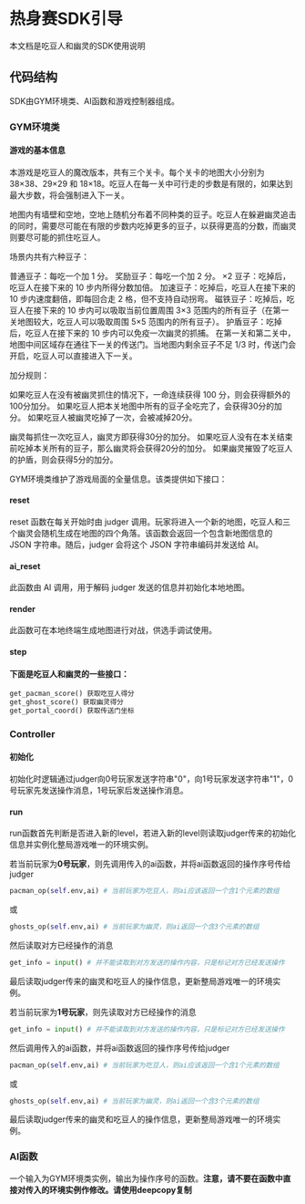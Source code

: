 # 热身赛SDK引导
本文档是吃豆人和幽灵的SDK使用说明

## 代码结构

SDK由GYM环境类、AI函数和游戏控制器组成。

### GYM环境类
#### 游戏的基本信息
本游戏是吃豆人的魔改版本，共有三个关卡。每个关卡的地图大小分别为 38×38、29×29 和 18×18。吃豆人在每一关中可行走的步数是有限的，如果达到最大步数，将会强制进入下一关。

地图内有墙壁和空地，空地上随机分布着不同种类的豆子。吃豆人在躲避幽灵追击的同时，需要尽可能在有限的步数内吃掉更多的豆子，以获得更高的分数，而幽灵则要尽可能的抓住吃豆人。

场景内共有六种豆子：

普通豆子：每吃一个加 1 分。
奖励豆子：每吃一个加 2 分。
×2 豆子：吃掉后，吃豆人在接下来的 10 步内所得分数加倍。
加速豆子：吃掉后，吃豆人在接下来的 10 步内速度翻倍，即每回合走 2 格，但不支持自动拐弯。
磁铁豆子：吃掉后，吃豆人在接下来的 10 步内可以吸取当前位置周围 3×3 范围内的所有豆子（在第一关地图较大，吃豆人可以吸取周围 5×5 范围内的所有豆子）。
护盾豆子：吃掉后，吃豆人在接下来的 10 步内可以免疫一次幽灵的抓捕。
在第一关和第二关中，地图中间区域存在通往下一关的传送门。当地图内剩余豆子不足 1/3 时，传送门会开启，吃豆人可以直接进入下一关。

加分规则：

如果吃豆人在没有被幽灵抓住的情况下，一命连续获得 100 分，则会获得额外的100分加分。
如果吃豆人把本关地图中所有的豆子全吃完了，会获得30分的加分。
如果吃豆人被幽灵吃掉了一次，会被减掉20分。

幽灵每抓住一次吃豆人，幽灵方即获得30分的加分。
如果吃豆人没有在本关结束前吃掉本关所有的豆子，那么幽灵将会获得20分的加分。
如果幽灵摧毁了吃豆人的护盾，则会获得5分的加分。

GYM环境类维护了游戏局面的全量信息。该类提供如下接口：
#### reset
reset 函数在每关开始时由 judger 调用。玩家将进入一个新的地图，吃豆人和三个幽灵会随机生成在地图的四个角落。该函数会返回一个包含新地图信息的 JSON 字符串。随后，judger 会将这个 JSON 字符串编码并发送给 AI。
#### ai_reset
此函数由 AI 调用，用于解码 judger 发送的信息并初始化本地地图。
#### render
此函数可在本地终端生成地图进行对战，供选手调试使用。
#### step
#### 下面是吃豆人和幽灵的一些接口：
```py
get_pacman_score() 获取吃豆人得分
get_ghost_score() 获取幽灵得分
get_portal_coord() 获取传送门坐标
```

### Controller

#### 初始化
初始化时逻辑通过judger向0号玩家发送字符串"0"，向1号玩家发送字符串"1"，0号玩家先发送操作消息，1号玩家后发送操作消息。

#### run
run函数首先判断是否进入新的level，若进入新的level则读取judger传来的初始化信息并实例化整局游戏唯一的环境实例。

若当前玩家为<b>0号玩家</b>，则先调用传入的ai函数，并将ai函数返回的操作序号传给judger
```py
pacman_op(self.env,ai) # 当前玩家为吃豆人，则ai应该返回一个含1个元素的数组
```
或
```py
ghosts_op(self.env,ai) # 当前玩家为幽灵，则ai返回一个含3个元素的数组
```
然后读取对方已经操作的消息
```py
get_info = input() # 并不能读取到对方发送的操作内容，只是标记对方已经发送操作
```
最后读取judger传来的幽灵和吃豆人的操作信息，更新整局游戏唯一的环境实例。


若当前玩家为<b>1号玩家</b>，则先读取对方已经操作的消息
```py
get_info = input() # 并不能读取到对方发送的操作内容，只是标记对方已经发送操作
```
然后调用传入的ai函数，并将ai函数返回的操作序号传给judger
```py
pacman_op(self.env,ai) # 当前玩家为吃豆人，则ai应该返回一个含1个元素的数组
```
或
```py
ghosts_op(self.env,ai) # 当前玩家为幽灵，则ai返回一个含3个元素的数组
```

最后读取judger传来的幽灵和吃豆人的操作信息，更新整局游戏唯一的环境实例。

### AI函数
一个输入为GYM环境类实例，输出为操作序号的函数。**注意，请不要在函数中直接对传入的环境实例作修改。请使用deepcopy复制**
